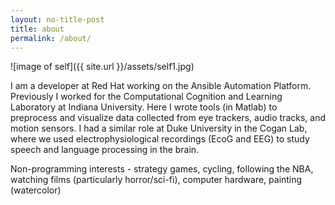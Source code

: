 ```yaml
---
layout: no-title-post
title: about
permalink: /about/
---
```


![image of self]({{ site.url }}/assets/self1.jpg)

I am a developer at Red Hat working on the Ansible Automation Platform. Previously I worked for the Computational Cognition and Learning Laboratory at Indiana University. Here I wrote tools (in Matlab) to preprocess and visualize data collected from eye trackers, audio tracks, and motion sensors. I had a similar role at Duke University in the Cogan Lab, where we used electrophysiological recordings (EcoG and EEG) to study speech and language processing in the brain.

Non-programming interests - strategy games, cycling, following the NBA, watching films (particularly horror/sci-fi), computer hardware, painting (watercolor)
